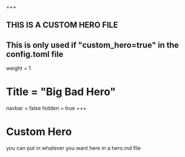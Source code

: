 +++
## THIS IS A CUSTOM HERO FILE
## This is only used if "custom_hero=true" in the config.toml file
weight = 1
# Title = "Big Bad Hero"  
navbar = false
hidden = true
+++

# Custom Hero

you can put in whatever you want here in a hero.md file

